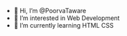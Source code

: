 - 👋 Hi, I’m @PoorvaTaware
- 👀 I’m interested in Web Development
- 🌱 I’m currently learning HTML CSS

<!---
PoorvaTaware/PoorvaTaware is a ✨ special ✨ repository because its `README.md` (this file) appears on your GitHub profile.
You can click the Preview link to take a look at your changes.
--->
